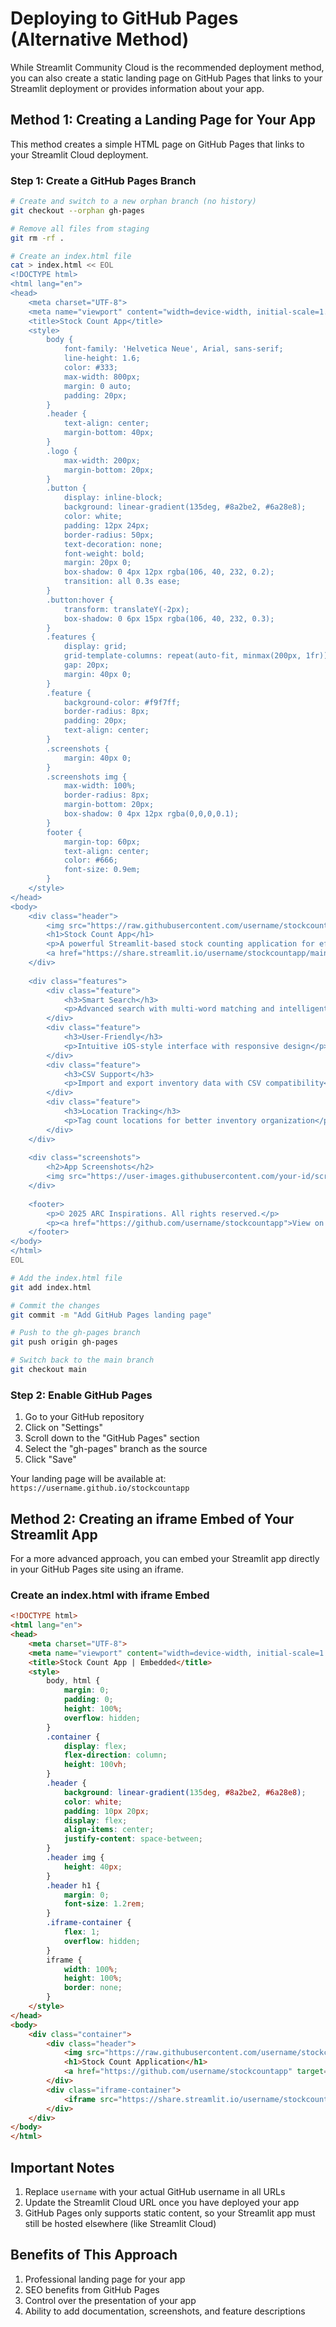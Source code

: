 # Deploying to GitHub Pages (Alternative Method)

While Streamlit Community Cloud is the recommended deployment method, you can also create a static landing page on GitHub Pages that links to your Streamlit deployment or provides information about your app.

## Method 1: Creating a Landing Page for Your App

This method creates a simple HTML page on GitHub Pages that links to your Streamlit Cloud deployment.

### Step 1: Create a GitHub Pages Branch

```bash
# Create and switch to a new orphan branch (no history)
git checkout --orphan gh-pages

# Remove all files from staging
git rm -rf .

# Create an index.html file
cat > index.html << EOL
<!DOCTYPE html>
<html lang="en">
<head>
    <meta charset="UTF-8">
    <meta name="viewport" content="width=device-width, initial-scale=1.0">
    <title>Stock Count App</title>
    <style>
        body {
            font-family: 'Helvetica Neue', Arial, sans-serif;
            line-height: 1.6;
            color: #333;
            max-width: 800px;
            margin: 0 auto;
            padding: 20px;
        }
        .header {
            text-align: center;
            margin-bottom: 40px;
        }
        .logo {
            max-width: 200px;
            margin-bottom: 20px;
        }
        .button {
            display: inline-block;
            background: linear-gradient(135deg, #8a2be2, #6a28e8);
            color: white;
            padding: 12px 24px;
            border-radius: 50px;
            text-decoration: none;
            font-weight: bold;
            margin: 20px 0;
            box-shadow: 0 4px 12px rgba(106, 40, 232, 0.2);
            transition: all 0.3s ease;
        }
        .button:hover {
            transform: translateY(-2px);
            box-shadow: 0 6px 15px rgba(106, 40, 232, 0.3);
        }
        .features {
            display: grid;
            grid-template-columns: repeat(auto-fit, minmax(200px, 1fr));
            gap: 20px;
            margin: 40px 0;
        }
        .feature {
            background-color: #f9f7ff;
            border-radius: 8px;
            padding: 20px;
            text-align: center;
        }
        .screenshots {
            margin: 40px 0;
        }
        .screenshots img {
            max-width: 100%;
            border-radius: 8px;
            margin-bottom: 20px;
            box-shadow: 0 4px 12px rgba(0,0,0,0.1);
        }
        footer {
            margin-top: 60px;
            text-align: center;
            color: #666;
            font-size: 0.9em;
        }
    </style>
</head>
<body>
    <div class="header">
        <img src="https://raw.githubusercontent.com/username/stockcountapp/main/assets/company_logo.png" alt="Company Logo" class="logo">
        <h1>Stock Count App</h1>
        <p>A powerful Streamlit-based stock counting application for efficient inventory management</p>
        <a href="https://share.streamlit.io/username/stockcountapp/main/app.py" class="button">Launch App</a>
    </div>
    
    <div class="features">
        <div class="feature">
            <h3>Smart Search</h3>
            <p>Advanced search with multi-word matching and intelligent scoring</p>
        </div>
        <div class="feature">
            <h3>User-Friendly</h3>
            <p>Intuitive iOS-style interface with responsive design</p>
        </div>
        <div class="feature">
            <h3>CSV Support</h3>
            <p>Import and export inventory data with CSV compatibility</p>
        </div>
        <div class="feature">
            <h3>Location Tracking</h3>
            <p>Tag count locations for better inventory organization</p>
        </div>
    </div>
    
    <div class="screenshots">
        <h2>App Screenshots</h2>
        <img src="https://user-images.githubusercontent.com/your-id/screenshot1.png" alt="App Screenshot 1">
    </div>
    
    <footer>
        <p>© 2025 ARC Inspirations. All rights reserved.</p>
        <p><a href="https://github.com/username/stockcountapp">View on GitHub</a></p>
    </footer>
</body>
</html>
EOL

# Add the index.html file
git add index.html

# Commit the changes
git commit -m "Add GitHub Pages landing page"

# Push to the gh-pages branch
git push origin gh-pages

# Switch back to the main branch
git checkout main
```

### Step 2: Enable GitHub Pages

1. Go to your GitHub repository
2. Click on "Settings"
3. Scroll down to the "GitHub Pages" section
4. Select the "gh-pages" branch as the source
5. Click "Save"

Your landing page will be available at: `https://username.github.io/stockcountapp`

## Method 2: Creating an iframe Embed of Your Streamlit App

For a more advanced approach, you can embed your Streamlit app directly in your GitHub Pages site using an iframe.

### Create an index.html with iframe Embed

```html
<!DOCTYPE html>
<html lang="en">
<head>
    <meta charset="UTF-8">
    <meta name="viewport" content="width=device-width, initial-scale=1.0">
    <title>Stock Count App | Embedded</title>
    <style>
        body, html {
            margin: 0;
            padding: 0;
            height: 100%;
            overflow: hidden;
        }
        .container {
            display: flex;
            flex-direction: column;
            height: 100vh;
        }
        .header {
            background: linear-gradient(135deg, #8a2be2, #6a28e8);
            color: white;
            padding: 10px 20px;
            display: flex;
            align-items: center;
            justify-content: space-between;
        }
        .header img {
            height: 40px;
        }
        .header h1 {
            margin: 0;
            font-size: 1.2rem;
        }
        .iframe-container {
            flex: 1;
            overflow: hidden;
        }
        iframe {
            width: 100%;
            height: 100%;
            border: none;
        }
    </style>
</head>
<body>
    <div class="container">
        <div class="header">
            <img src="https://raw.githubusercontent.com/username/stockcountapp/main/assets/company_logo.png" alt="Logo">
            <h1>Stock Count Application</h1>
            <a href="https://github.com/username/stockcountapp" target="_blank" style="color: white;">View on GitHub</a>
        </div>
        <div class="iframe-container">
            <iframe src="https://share.streamlit.io/username/stockcountapp/main/app.py" allowfullscreen></iframe>
        </div>
    </div>
</body>
</html>
```

## Important Notes

1. Replace `username` with your actual GitHub username in all URLs
2. Update the Streamlit Cloud URL once you have deployed your app
3. GitHub Pages only supports static content, so your Streamlit app must still be hosted elsewhere (like Streamlit Cloud)

## Benefits of This Approach

1. Professional landing page for your app
2. SEO benefits from GitHub Pages
3. Control over the presentation of your app 
4. Ability to add documentation, screenshots, and feature descriptions